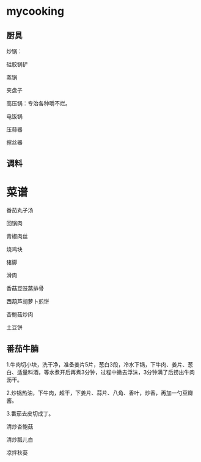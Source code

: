# mycooking

## 厨具

炒锅：

硅胶锅铲

蒸锅

夹盘子

高压锅：专治各种嚼不烂。

电饭锅

压蒜器

擦丝器



## 调料



# 菜谱

番茄丸子汤

回锅肉

青椒肉丝

烧鸡块

猪脚

滑肉

香菇豆豉蒸排骨

西葫芦胡萝卜煎饼

杏鲍菇炒肉

土豆饼



## 番茄牛腩

1.牛肉切小块，洗干净，准备姜片5片，葱白3段，冷水下锅，下牛肉、姜片、葱白、适量料酒，等水煮开后再煮3分钟，过程中撇去浮沫，3分钟满了后捞出牛肉沥干。

2.炒锅热油，下牛肉，超干，下姜片、蒜片、八角、香叶，炒香，再加一勺豆瓣酱。

3.番茄去皮切成丁。



清炒杏鲍菇

清炒瓢儿白

凉拌秋葵
